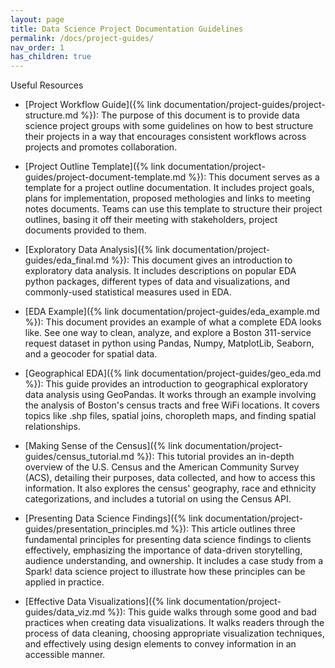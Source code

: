 ```yaml
---
layout: page
title: Data Science Project Documentation Guidelines
permalink: /docs/project-guides/
nav_order: 1
has_children: true
---
```


Useful Resources

* [Project Workflow Guide]({% link documentation/project-guides/project-structure.md %}): The purpose of this document is to provide data science project groups with some guidelines on how to best structure their projects in a way that encourages consistent workflows across projects and promotes collaboration.

* [Project Outline Template]({% link documentation/project-guides/project-document-template.md %}): This document serves as a template for a project outline documentation. It includes project goals, plans for implementation, proposed methologies and links to meeting notes documents. Teams can use this template to structure their project outlines, basing it off their meeting with stakeholders, project documents provided to them.

* [Exploratory Data Analysis]({% link documentation/project-guides/eda_final.md %}): This document gives an introduction to exploratory data analysis. It includes descriptions on popular EDA python packages, different types of data and visualizations, and commonly-used statistical measures used in EDA.

* [EDA Example]({% link documentation/project-guides/eda_example.md %}): This document provides an example of what a complete EDA looks like. See one way to clean, analyze, and explore a Boston 311-service request dataset in python using Pandas, Numpy, MatplotLib, Seaborn, and a geocoder for spatial data. 

* [Geographical EDA]({% link documentation/project-guides/geo_eda.md %}): This guide provides an introduction to geographical exploratory data analysis using GeoPandas. It works through an example involving the analysis of Boston's census tracts and free WiFi locations. It covers topics like .shp files, spatial joins, choropleth maps, and finding spatial relationships.

* [Making Sense of the Census]({% link documentation/project-guides/census_tutorial.md %}): This tutorial provides an in-depth overview of the U.S. Census and the American Community Survey (ACS), detailing their purposes, data collected, and how to access this information. It also explores the census' geography, race and ethnicity categorizations, and includes a tutorial on using the Census API.

* [Presenting Data Science Findings]({% link documentation/project-guides/presentation_principles.md %}): This article outlines three fundamental principles for presenting data science findings to clients effectively, emphasizing the importance of data-driven storytelling, audience understanding, and ownership. It includes a case study from a Spark! data science project to illustrate how these principles can be applied in practice.

* [Effective Data Visualizations]({% link documentation/project-guides/data_viz.md %}): This guide walks through some good and bad practices when creating data visualizations. It walks readers through the process of data cleaning, choosing appropriate visualization techniques, and effectively using design elements to convey information in an accessible manner.
